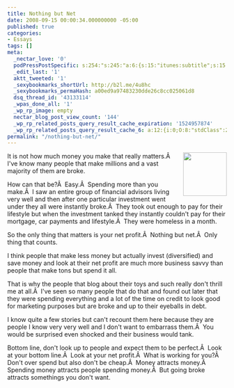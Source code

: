 ```yaml
---
title: Nothing but Net
date: 2008-09-15 00:00:34.000000000 -05:00
published: true
categories:
- Essays
tags: []
meta:
  _nectar_love: '0'
  podPressPostSpecific: s:254:"s:245:"a:6:{s:15:"itunes:subtitle";s:15:"##PostExcerpt##";s:14:"itunes:summary";s:15:"##PostExcerpt##";s:15:"itunes:keywords";s:17:"##WordPressCats##";s:13:"itunes:author";s:10:"##Global##";s:15:"itunes:explicit";s:2:"No";s:12:"itunes:block";s:2:"No";}";";
  _edit_last: '1'
  aktt_tweeted: '1'
  _sexybookmarks_shortUrl: http://b2l.me/4u8hc
  _sexybookmarks_permaHash: a00ed9a97483230dde26c8cc025061d8
  dsq_thread_id: '43133114'
  _wpas_done_all: '1'
  _wp_rp_image: empty
  nectar_blog_post_view_count: '144'
  _wp_rp_related_posts_query_result_cache_expiration: '1524957874'
  _wp_rp_related_posts_query_result_cache_6: a:12:{i:0;O:8:"stdClass":2:{s:7:"post_id";s:2:"49";s:5:"score";s:17:"44.43606115556624";}i:1;O:8:"stdClass":2:{s:7:"post_id";s:3:"590";s:5:"score";s:17:"40.12638203726049";}i:2;O:8:"stdClass":2:{s:7:"post_id";s:3:"301";s:5:"score";s:17:"39.90098469644297";}i:3;O:8:"stdClass":2:{s:7:"post_id";s:3:"290";s:5:"score";s:17:"37.28016536875293";}i:4;O:8:"stdClass":2:{s:7:"post_id";s:3:"311";s:5:"score";s:17:"36.73515081977332";}i:5;O:8:"stdClass":2:{s:7:"post_id";s:4:"1263";s:5:"score";s:18:"35.462654475753936";}i:6;O:8:"stdClass":2:{s:7:"post_id";s:4:"1483";s:5:"score";s:17:"35.35916123568479";}i:7;O:8:"stdClass":2:{s:7:"post_id";s:4:"1198";s:5:"score";s:17:"35.35916123568479";}i:8;O:8:"stdClass":2:{s:7:"post_id";s:3:"817";s:5:"score";s:17:"35.35916123568479";}i:9;O:8:"stdClass":2:{s:7:"post_id";s:3:"647";s:5:"score";s:17:"35.20118441301121";}i:10;O:8:"stdClass":2:{s:7:"post_id";s:3:"411";s:5:"score";s:17:"35.20118441301121";}i:11;O:8:"stdClass":2:{s:7:"post_id";s:4:"2099";s:5:"score";s:17:"35.10239890238279";}}
permalink: "/nothing-but-net/"
---
```

<img src="{{ site.baseurl }}/posts/2008/09/basketballnet.jpg" alt="" width="100" align="right" />It is not how much money you make that really matters.Â  I've know many people that make millions and a vast majority of them are broke.

How can that be?Â  Easy.Â  Spending more than you make.Â  I saw an entire group of financial advisors living very well and then after one particular investment went under they all were instantly broke.Â  They took out enough to pay for their lifestyle but when the investment tanked they instantly couldn't pay for their mortgage, car payments and lifestyle.Â  They were homeless in a month.

So the only thing that matters is your net profit.Â  Nothing but net.Â  Only thing that counts.

I think people that make less money but actually invest (diversified) and save money and look at their net profit are much more business savvy than people that make tons but spend it all.

That is why the people that blog about their toys and such really don't thrill me at all.Â  I've seen so many people that do that and found out later that they were spending everything and a lot of the time on credit to look good for marketing purposes but are broke and up to their eyeballs in debt.

I know quite a few stories but can't recount them here because they are people I know very very well and I don't want to embarrass them.Â  You would be surprised even shocked and their business would tank.

Bottom line, don't look up to people and expect them to be perfect.Â  Look at your bottom line.Â  Look at your net profit.Â  What is working for you?Â  Don't over spend but also don't be cheap.Â  Money attracts money.Â  Spending money attracts people spending money.Â  But going broke attracts somethings you don't want.</p>
